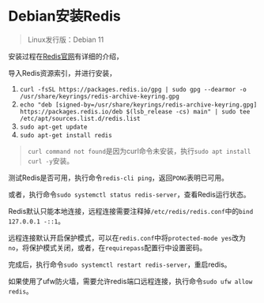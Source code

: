 # Debian安装Redis

> Linux发行版：Debian 11

安装过程在[Redis官网](https://redis.io/docs/getting-started/)有详细的介绍，

导入Redis资源索引，并进行安装，

1. `curl -fsSL https://packages.redis.io/gpg | sudo gpg --dearmor -o /usr/share/keyrings/redis-archive-keyring.gpg`
2. `echo "deb [signed-by=/usr/share/keyrings/redis-archive-keyring.gpg] https://packages.redis.io/deb $(lsb_release -cs) main" | sudo tee /etc/apt/sources.list.d/redis.list`
3. `sudo apt-get update`
4. `sudo apt-get install redis`

> `curl command not found`是因为curl命令未安装，执行`sudo apt install curl -y`安装。

测试Redis是否可用，执行命令`redis-cli ping`，返回`PONG`表明已可用。

或者，执行命令`sudo systemctl status redis-server`，查看Redis运行状态。

Redis默认只能本地连接，远程连接需要注释掉`/etc/redis/redis.conf`中的`bind 127.0.0.1 -::1`。

远程连接默认开启保护模式，可以在`redis.conf`中将`protected-mode yes`改为`no`，将保护模式关闭，或者，在`requirepass`配置行中设置密码。

完成后，执行命令`sudo systemctl restart redis-server`，重启redis。

如果使用了ufw防火墙，需要允许redis端口远程连接，执行命令`sudo ufw allow redis`。
